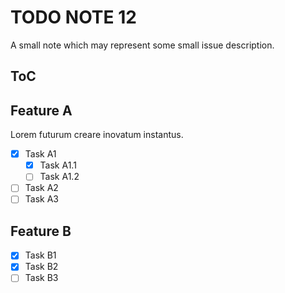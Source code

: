 # TODO __**NOTE** 12__

A small note which may represent some small issue description.

## ToC

## Feature A

Lorem futurum creare inovatum instantus.

- [x] Task A1
    - [x] Task A1.1
    - [ ] Task A1.2
- [ ] Task A2
- [ ] Task A3

## Feature B

- [x] Task B1
- [x] Task B2
- [ ] Task B3
